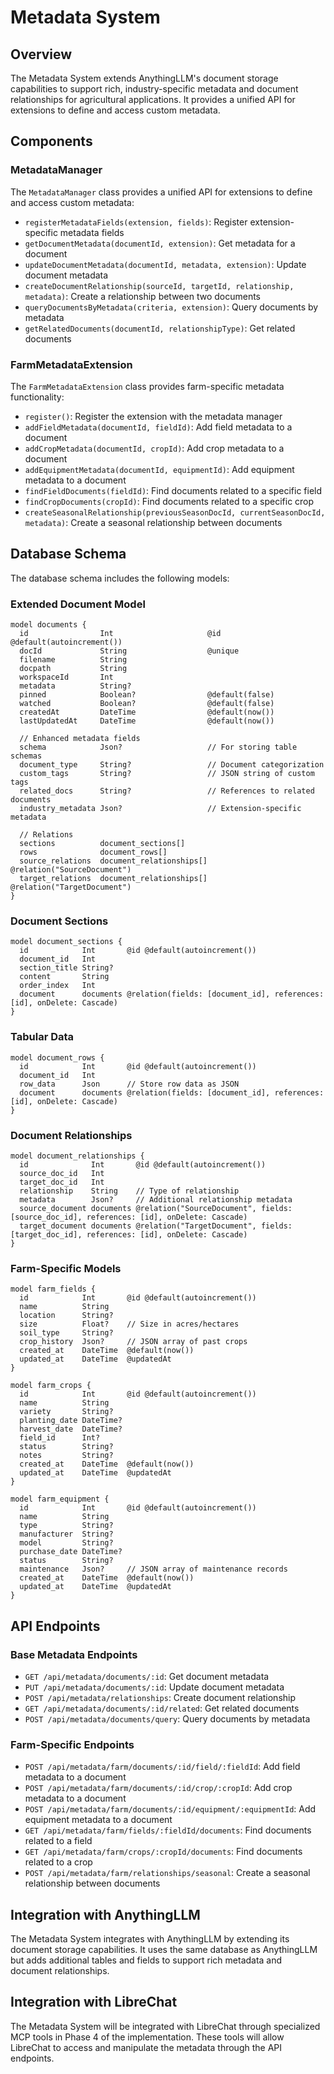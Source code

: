 # Metadata System

## Overview

The Metadata System extends AnythingLLM's document storage capabilities to support rich, industry-specific metadata and document relationships for agricultural applications. It provides a unified API for extensions to define and access custom metadata.

## Components

### MetadataManager

The `MetadataManager` class provides a unified API for extensions to define and access custom metadata:

- `registerMetadataFields(extension, fields)`: Register extension-specific metadata fields
- `getDocumentMetadata(documentId, extension)`: Get metadata for a document
- `updateDocumentMetadata(documentId, metadata, extension)`: Update document metadata
- `createDocumentRelationship(sourceId, targetId, relationship, metadata)`: Create a relationship between two documents
- `queryDocumentsByMetadata(criteria, extension)`: Query documents by metadata
- `getRelatedDocuments(documentId, relationshipType)`: Get related documents

### FarmMetadataExtension

The `FarmMetadataExtension` class provides farm-specific metadata functionality:

- `register()`: Register the extension with the metadata manager
- `addFieldMetadata(documentId, fieldId)`: Add field metadata to a document
- `addCropMetadata(documentId, cropId)`: Add crop metadata to a document
- `addEquipmentMetadata(documentId, equipmentId)`: Add equipment metadata to a document
- `findFieldDocuments(fieldId)`: Find documents related to a specific field
- `findCropDocuments(cropId)`: Find documents related to a specific crop
- `createSeasonalRelationship(previousSeasonDocId, currentSeasonDocId, metadata)`: Create a seasonal relationship between documents

## Database Schema

The database schema includes the following models:

### Extended Document Model

```prisma
model documents {
  id                Int                     @id @default(autoincrement())
  docId             String                  @unique
  filename          String
  docpath           String
  workspaceId       Int
  metadata          String?
  pinned            Boolean?                @default(false)
  watched           Boolean?                @default(false)
  createdAt         DateTime                @default(now())
  lastUpdatedAt     DateTime                @default(now())
  
  // Enhanced metadata fields
  schema            Json?                   // For storing table schemas
  document_type     String?                 // Document categorization
  custom_tags       String?                 // JSON string of custom tags
  related_docs      String?                 // References to related documents
  industry_metadata Json?                   // Extension-specific metadata
  
  // Relations
  sections          document_sections[]
  rows              document_rows[]
  source_relations  document_relationships[] @relation("SourceDocument")
  target_relations  document_relationships[] @relation("TargetDocument")
}
```

### Document Sections

```prisma
model document_sections {
  id            Int       @id @default(autoincrement())
  document_id   Int
  section_title String?
  content       String
  order_index   Int
  document      documents @relation(fields: [document_id], references: [id], onDelete: Cascade)
}
```

### Tabular Data

```prisma
model document_rows {
  id            Int       @id @default(autoincrement())
  document_id   Int
  row_data      Json      // Store row data as JSON
  document      documents @relation(fields: [document_id], references: [id], onDelete: Cascade)
}
```

### Document Relationships

```prisma
model document_relationships {
  id              Int       @id @default(autoincrement())
  source_doc_id   Int
  target_doc_id   Int
  relationship    String    // Type of relationship
  metadata        Json?     // Additional relationship metadata
  source_document documents @relation("SourceDocument", fields: [source_doc_id], references: [id], onDelete: Cascade)
  target_document documents @relation("TargetDocument", fields: [target_doc_id], references: [id], onDelete: Cascade)
}
```

### Farm-Specific Models

```prisma
model farm_fields {
  id            Int       @id @default(autoincrement())
  name          String
  location      String?
  size          Float?    // Size in acres/hectares
  soil_type     String?
  crop_history  Json?     // JSON array of past crops
  created_at    DateTime  @default(now())
  updated_at    DateTime  @updatedAt
}

model farm_crops {
  id            Int       @id @default(autoincrement())
  name          String
  variety       String?
  planting_date DateTime?
  harvest_date  DateTime?
  field_id      Int?
  status        String?
  notes         String?
  created_at    DateTime  @default(now())
  updated_at    DateTime  @updatedAt
}

model farm_equipment {
  id            Int       @id @default(autoincrement())
  name          String
  type          String?
  manufacturer  String?
  model         String?
  purchase_date DateTime?
  status        String?
  maintenance   Json?     // JSON array of maintenance records
  created_at    DateTime  @default(now())
  updated_at    DateTime  @updatedAt
}
```

## API Endpoints

### Base Metadata Endpoints

- `GET /api/metadata/documents/:id`: Get document metadata
- `PUT /api/metadata/documents/:id`: Update document metadata
- `POST /api/metadata/relationships`: Create document relationship
- `GET /api/metadata/documents/:id/related`: Get related documents
- `POST /api/metadata/documents/query`: Query documents by metadata

### Farm-Specific Endpoints

- `POST /api/metadata/farm/documents/:id/field/:fieldId`: Add field metadata to a document
- `POST /api/metadata/farm/documents/:id/crop/:cropId`: Add crop metadata to a document
- `POST /api/metadata/farm/documents/:id/equipment/:equipmentId`: Add equipment metadata to a document
- `GET /api/metadata/farm/fields/:fieldId/documents`: Find documents related to a field
- `GET /api/metadata/farm/crops/:cropId/documents`: Find documents related to a crop
- `POST /api/metadata/farm/relationships/seasonal`: Create a seasonal relationship between documents

## Integration with AnythingLLM

The Metadata System integrates with AnythingLLM by extending its document storage capabilities. It uses the same database as AnythingLLM but adds additional tables and fields to support rich metadata and document relationships.

## Integration with LibreChat

The Metadata System will be integrated with LibreChat through specialized MCP tools in Phase 4 of the implementation. These tools will allow LibreChat to access and manipulate the metadata through the API endpoints. 